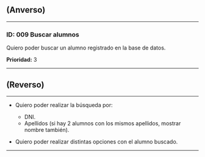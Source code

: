 ## (Anverso)

---

### **ID:** 009 **Buscar alumnos**

Quiero poder buscar un alumno registrado en la base de datos.

**Prioridad:** 3

---

## (Reverso)

---

* Quiero poder realizar la búsqueda por:
  * DNI.
  * Apellidos (si hay 2 alumnos con los mismos apellidos, mostrar nombre también).

* Quiero poder realizar distintas opciones con el alumno buscado.

---
